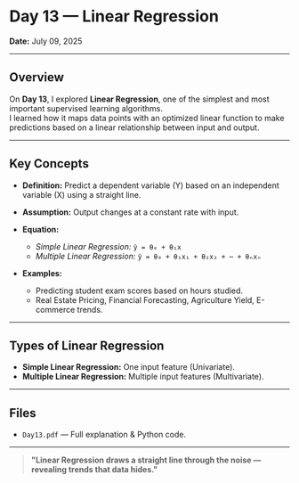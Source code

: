 # Day 13 — Linear Regression

**Date:** July 09, 2025

---

## Overview

On **Day 13**, I explored **Linear Regression**, one of the simplest and most important supervised learning algorithms.  
I learned how it maps data points with an optimized linear function to make predictions based on a linear relationship between input and output.

---

## Key Concepts

- **Definition:** Predict a dependent variable (Y) based on an independent variable (X) using a straight line.
- **Assumption:** Output changes at a constant rate with input.
- **Equation:**  
  - *Simple Linear Regression:* `ŷ = θ₀ + θ₁x`
  - *Multiple Linear Regression:* `ŷ = θ₀ + θ₁x₁ + θ₂x₂ + ⋯ + θₙxₙ`

- **Examples:**  
  - Predicting student exam scores based on hours studied.
  - Real Estate Pricing, Financial Forecasting, Agriculture Yield, E-commerce trends.

---

## Types of Linear Regression

- **Simple Linear Regression:** One input feature (Univariate).
- **Multiple Linear Regression:** Multiple input features (Multivariate).

---

## Files

- `Day13.pdf` — Full explanation & Python code.

---

> **"Linear Regression draws a straight line through the noise — revealing trends that data hides."**

